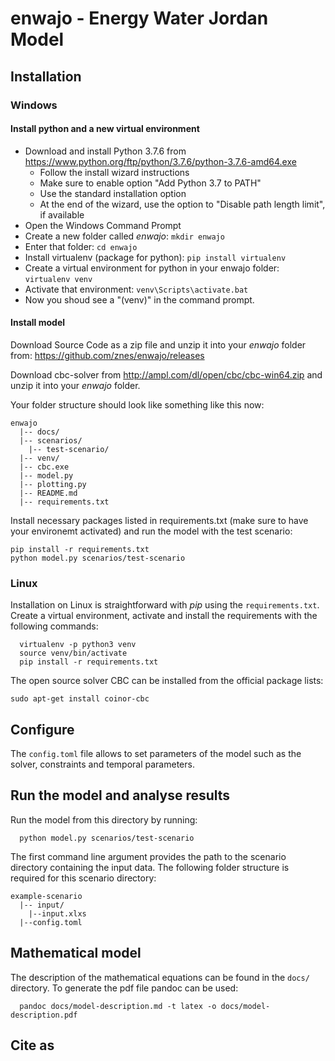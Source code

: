 
# enwajo - Energy Water Jordan Model

## Installation

### Windows

#### Install python and a new virtual environment

- Download and install Python 3.7.6 from https://www.python.org/ftp/python/3.7.6/python-3.7.6-amd64.exe
  - Follow the install wizard instructions
  - Make sure to enable option "Add Python 3.7 to PATH"
  - Use the standard installation option
  - At the end of the wizard, use the option to "Disable path length limit", if available
- Open the Windows Command Prompt
- Create a new folder called *enwajo*: `mkdir enwajo`
- Enter that folder: `cd enwajo`
- Install virtualenv (package for python): `pip install virtualenv`
- Create a virtual environment for python in your enwajo folder: `virtualenv venv`
- Activate that environment: `venv\Scripts\activate.bat`
- Now you shoud see a "(venv)" in the command prompt.

#### Install model

Download Source Code as a zip file and unzip it into your *enwajo* folder from: https://github.com/znes/enwajo/releases

Download cbc-solver from http://ampl.com/dl/open/cbc/cbc-win64.zip and unzip it
into your *enwajo* folder.

Your folder structure should look like something like this now:

```
enwajo
  |-- docs/
  |-- scenarios/
    |-- test-scenario/
  |-- venv/
  |-- cbc.exe
  |-- model.py
  |-- plotting.py
  |-- README.md
  |-- requirements.txt
```

Install necessary packages listed in requirements.txt (make sure to have your environemt activated) and run the model with the test scenario:

```
pip install -r requirements.txt
python model.py scenarios/test-scenario
```

### Linux

Installation on Linux is straightforward with *pip* using the
`requirements.txt`. Create a virtual environment, activate and install the requirements with
the following commands:


```
  virtualenv -p python3 venv
  source venv/bin/activate
  pip install -r requirements.txt
```

The open source solver CBC can be installed from the official
package lists:

```
sudo apt-get install coinor-cbc
```

## Configure

The `config.toml` file allows to set parameters of the model such as the
solver, constraints and temporal parameters.

## Run the model and analyse results

Run the model from this directory by running:

```
  python model.py scenarios/test-scenario
```

The first command line argument provides the path to the scenario directory
containing the input data. The following folder structure is required for this
scenario directory:

```
example-scenario
  |-- input/
    |--input.xlxs
  |--config.toml
```

##  Mathematical model

The description of the mathematical equations can be found in the `docs/`
directory. To generate the pdf file pandoc can be used:

```
  pandoc docs/model-description.md -t latex -o docs/model-description.pdf
```

## Cite as
